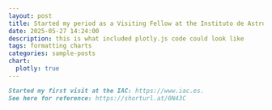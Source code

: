 ```yaml
---
layout: post
title: Started my period as a Visiting Fellow at the Instituto de Astrofísica de Canarias (IAC)!
date: 2025-05-27 14:24:00
description: this is what included plotly.js code could look like
tags: formatting charts
categories: sample-posts
chart:
  plotly: true
---
```




````markdown
Started my first visit at the IAC: https://www.iac.es.
See here for reference: https://shorturl.at/0N43C
````